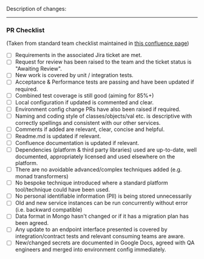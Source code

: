 Description of changes:

---
### PR Checklist
(Taken from standard team checklist maintained in [this confluence page](https://confluence.tools.tax.service.gov.uk/display/GG/PR+Checklist#PRChecklist-ChecklistforPULL_REQUEST_TEMPLATE.md]))

- [ ] Requirements in the associated Jira ticket are met.
- [ ] Request for review has been raised to the team and the ticket status is "Awaiting Review".
- [ ] New work is covered by unit / integration tests.
- [ ] Acceptance & Performance tests are passing and have been updated if required.
- [ ] Combined test coverage is still good (aiming for 85%+)
- [ ] Local configuration if updated is commented and clear.
- [ ] Environment config change PRs have also been raised if required.
- [ ] Naming and coding style of classes/objects/val etc. is descriptive with correctly spellings and consistent with our other services.
- [ ] Comments if added are relevant, clear, concise and helpful.
- [ ] Readme.md is updated if relevant.
- [ ] Confluence documentation is updated if relevant.
- [ ] Dependencies (platform & third party libraries) used are up-to-date, well documented, appropriately licensed and used elsewhere on the platform.
- [ ] There are no avoidable advanced/complex techniques added (e.g. monad transformers)
- [ ] No bespoke technique introduced where a standard platform tool/technique could have been used.
- [ ] No personal identifiable information (PII) is being stored unnecessarily
- [ ] Old and new service instances can be run concurrently without error (i.e. backward compatible)
- [ ] Data format in Mongo hasn't changed or if it has a migration plan has been agreed.
- [ ] Any update to an endpoint interface presented is covered by integration/contract tests and relevant consuming teams are aware.
- [ ] New/changed secrets are documented in Google Docs, agreed with QA engineers and merged into environment config immediately.